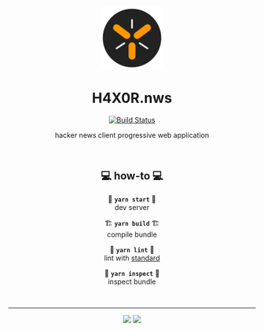 <div align="center">

<a href="https://neko250.github.io/H4X0R.nws"><img src="https://raw.githubusercontent.com/Neko250/H4X0R.nws/master/public/img/h4x0r.nws.png" width="25%"></a>

# H4X0R.nws

[![Build Status](https://travis-ci.org/Neko250/H4X0R.nws.svg?branch=master)](https://travis-ci.org/Neko250/H4X0R.nws)

hacker news client progressive web application

<br>

## 💻 how-to 💻

🔨 **`yarn start`** 🔨<br>
dev server

🏗 **`yarn build`** 🏗<br>
compile bundle

🧹 **`yarn lint`** 🧹<br>
lint with [standard](https://standardjs.com)

🔬 **`yarn inspect`** 🔬<br>
inspect bundle

<br>

---

![](https://img.shields.io/badge/neko250-333333.svg?style=for-the-badge) [![](https://img.shields.io/badge/45:1_🎶🎷-333333.svg?style=for-the-badge)](https://youtu.be/ngrpnmBJWBs)

</div>
